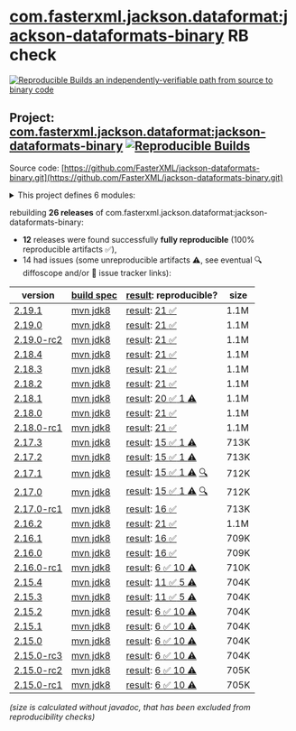 [com.fasterxml.jackson.dataformat:jackson-dataformats-binary](https://central.sonatype.com/artifact/com.fasterxml.jackson.dataformat/jackson-dataformats-binary/versions) RB check
=======

[![Reproducible Builds](https://reproducible-builds.org/images/logos/rb.svg) an independently-verifiable path from source to binary code](https://reproducible-builds.org/)

## Project: [com.fasterxml.jackson.dataformat:jackson-dataformats-binary](https://central.sonatype.com/artifact/com.fasterxml.jackson.dataformat/jackson-dataformats-binary/versions) [![Reproducible Builds](https://img.shields.io/endpoint?url=https://raw.githubusercontent.com/jvm-repo-rebuild/reproducible-central/master/content/com/fasterxml/jackson/dataformat/jackson-dataformats-binary/badge.json)](https://github.com/jvm-repo-rebuild/reproducible-central/blob/master/content/com/fasterxml/jackson/dataformat/jackson-dataformats-binary/README.md)

Source code: [https://github.com/FasterXML/jackson-dataformats-binary.git](https://github.com/FasterXML/jackson-dataformats-binary.git)

<details><summary>This project defines 6 modules:</summary>

* [com.fasterxml.jackson.dataformat:jackson-dataformat-avro](https://central.sonatype.com/artifact/com.fasterxml.jackson.dataformat/jackson-dataformat-avro/overview)
* [com.fasterxml.jackson.dataformat:jackson-dataformat-cbor](https://central.sonatype.com/artifact/com.fasterxml.jackson.dataformat/jackson-dataformat-cbor/overview)
* [com.fasterxml.jackson.dataformat:jackson-dataformat-ion](https://central.sonatype.com/artifact/com.fasterxml.jackson.dataformat/jackson-dataformat-ion/overview)
* [com.fasterxml.jackson.dataformat:jackson-dataformat-protobuf](https://central.sonatype.com/artifact/com.fasterxml.jackson.dataformat/jackson-dataformat-protobuf/overview)
* [com.fasterxml.jackson.dataformat:jackson-dataformat-smile](https://central.sonatype.com/artifact/com.fasterxml.jackson.dataformat/jackson-dataformat-smile/overview)
* [com.fasterxml.jackson.dataformat:jackson-dataformats-binary](https://central.sonatype.com/artifact/com.fasterxml.jackson.dataformat/jackson-dataformats-binary/overview)
</details>

rebuilding **26 releases** of com.fasterxml.jackson.dataformat:jackson-dataformats-binary:
- **12** releases were found successfully **fully reproducible** (100% reproducible artifacts :white_check_mark:),
- 14 had issues (some unreproducible artifacts :warning:, see eventual :mag: diffoscope and/or :memo: issue tracker links):

| version | [build spec](/BUILDSPEC.md) | [result](https://reproducible-builds.org/docs/jvm/): reproducible? | size |
| -- | --------- | ------ | -- |
| [2.19.1](https://central.sonatype.com/artifact/com.fasterxml.jackson.dataformat/jackson-dataformats-binary/2.19.1/pom) | [mvn jdk8](jackson-dataformats-binary-2.19.1.buildspec) | [result](jackson-dataformats-binary-2.19.1.buildinfo): [21 :white_check_mark: ](jackson-dataformats-binary-2.19.1.buildcompare) | 1.1M |
| [2.19.0](https://central.sonatype.com/artifact/com.fasterxml.jackson.dataformat/jackson-dataformats-binary/2.19.0/pom) | [mvn jdk8](jackson-dataformats-binary-2.19.0.buildspec) | [result](jackson-dataformats-binary-2.19.0.buildinfo): [21 :white_check_mark: ](jackson-dataformats-binary-2.19.0.buildcompare) | 1.1M |
| [2.19.0-rc2](https://central.sonatype.com/artifact/com.fasterxml.jackson.dataformat/jackson-dataformats-binary/2.19.0-rc2/pom) | [mvn jdk8](jackson-dataformats-binary-2.19.0-rc2.buildspec) | [result](jackson-dataformats-binary-2.19.0-rc2.buildinfo): [21 :white_check_mark: ](jackson-dataformats-binary-2.19.0-rc2.buildcompare) | 1.1M |
| [2.18.4](https://central.sonatype.com/artifact/com.fasterxml.jackson.dataformat/jackson-dataformats-binary/2.18.4/pom) | [mvn jdk8](jackson-dataformats-binary-2.18.4.buildspec) | [result](jackson-dataformats-binary-2.18.4.buildinfo): [21 :white_check_mark: ](jackson-dataformats-binary-2.18.4.buildcompare) | 1.1M |
| [2.18.3](https://central.sonatype.com/artifact/com.fasterxml.jackson.dataformat/jackson-dataformats-binary/2.18.3/pom) | [mvn jdk8](jackson-dataformats-binary-2.18.3.buildspec) | [result](jackson-dataformats-binary-2.18.3.buildinfo): [21 :white_check_mark: ](jackson-dataformats-binary-2.18.3.buildcompare) | 1.1M |
| [2.18.2](https://central.sonatype.com/artifact/com.fasterxml.jackson.dataformat/jackson-dataformats-binary/2.18.2/pom) | [mvn jdk8](jackson-dataformats-binary-2.18.2.buildspec) | [result](jackson-dataformats-binary-2.18.2.buildinfo): [21 :white_check_mark: ](jackson-dataformats-binary-2.18.2.buildcompare) | 1.1M |
| [2.18.1](https://central.sonatype.com/artifact/com.fasterxml.jackson.dataformat/jackson-dataformats-binary/2.18.1/pom) | [mvn jdk8](jackson-dataformats-binary-2.18.1.buildspec) | [result](jackson-dataformats-binary-2.18.1.buildinfo): [20 :white_check_mark:  1 :warning:](jackson-dataformats-binary-2.18.1.buildcompare) | 1.1M |
| [2.18.0](https://central.sonatype.com/artifact/com.fasterxml.jackson.dataformat/jackson-dataformats-binary/2.18.0/pom) | [mvn jdk8](jackson-dataformats-binary-2.18.0.buildspec) | [result](jackson-dataformats-binary-2.18.0.buildinfo): [21 :white_check_mark: ](jackson-dataformats-binary-2.18.0.buildcompare) | 1.1M |
| [2.18.0-rc1](https://central.sonatype.com/artifact/com.fasterxml.jackson.dataformat/jackson-dataformats-binary/2.18.0-rc1/pom) | [mvn jdk8](jackson-dataformats-binary-2.18.0-rc1.buildspec) | [result](jackson-dataformats-binary-2.18.0-rc1.buildinfo): [21 :white_check_mark: ](jackson-dataformats-binary-2.18.0-rc1.buildcompare) | 1.1M |
| [2.17.3](https://central.sonatype.com/artifact/com.fasterxml.jackson.dataformat/jackson-dataformats-binary/2.17.3/pom) | [mvn jdk8](jackson-dataformats-binary-2.17.3.buildspec) | [result](jackson-dataformats-binary-2.17.3.buildinfo): [15 :white_check_mark:  1 :warning:](jackson-dataformats-binary-2.17.3.buildcompare) | 713K |
| [2.17.2](https://central.sonatype.com/artifact/com.fasterxml.jackson.dataformat/jackson-dataformats-binary/2.17.2/pom) | [mvn jdk8](jackson-dataformats-binary-2.17.2.buildspec) | [result](jackson-dataformats-binary-2.17.2.buildinfo): [15 :white_check_mark:  1 :warning:](jackson-dataformats-binary-2.17.2.buildcompare) | 713K |
| [2.17.1](https://central.sonatype.com/artifact/com.fasterxml.jackson.dataformat/jackson-dataformats-binary/2.17.1/pom) | [mvn jdk8](jackson-dataformats-binary-2.17.1.buildspec) | [result](jackson-dataformats-binary-2.17.1.buildinfo): [15 :white_check_mark:  1 :warning:](jackson-dataformats-binary-2.17.1.buildcompare) [:mag:](jackson-dataformats-binary-2.17.1.diffoscope) | 712K |
| [2.17.0](https://central.sonatype.com/artifact/com.fasterxml.jackson.dataformat/jackson-dataformats-binary/2.17.0/pom) | [mvn jdk8](jackson-dataformats-binary-2.17.0.buildspec) | [result](jackson-dataformats-binary-2.17.0.buildinfo): [15 :white_check_mark:  1 :warning:](jackson-dataformats-binary-2.17.0.buildcompare) [:mag:](jackson-dataformats-binary-2.17.0.diffoscope) | 712K |
| [2.17.0-rc1](https://central.sonatype.com/artifact/com.fasterxml.jackson.dataformat/jackson-dataformats-binary/2.17.0-rc1/pom) | [mvn jdk8](jackson-dataformats-binary-2.17.0-rc1.buildspec) | [result](jackson-dataformats-binary-2.17.0-rc1.buildinfo): [16 :white_check_mark: ](jackson-dataformats-binary-2.17.0-rc1.buildcompare) | 713K |
| [2.16.2](https://central.sonatype.com/artifact/com.fasterxml.jackson.dataformat/jackson-dataformats-binary/2.16.2/pom) | [mvn jdk8](jackson-dataformats-binary-2.16.2.buildspec) | [result](jackson-dataformats-binary-2.16.2.buildinfo): [21 :white_check_mark: ](jackson-dataformats-binary-2.16.2.buildcompare) | 1.1M |
| [2.16.1](https://central.sonatype.com/artifact/com.fasterxml.jackson.dataformat/jackson-dataformats-binary/2.16.1/pom) | [mvn jdk8](jackson-dataformats-binary-2.16.1.buildspec) | [result](jackson-dataformats-binary-2.16.1.buildinfo): [16 :white_check_mark: ](jackson-dataformats-binary-2.16.1.buildcompare) | 709K |
| [2.16.0](https://central.sonatype.com/artifact/com.fasterxml.jackson.dataformat/jackson-dataformats-binary/2.16.0/pom) | [mvn jdk8](jackson-dataformats-binary-2.16.0.buildspec) | [result](jackson-dataformats-binary-2.16.0.buildinfo): [16 :white_check_mark: ](jackson-dataformats-binary-2.16.0.buildcompare) | 709K |
| [2.16.0-rc1](https://central.sonatype.com/artifact/com.fasterxml.jackson.dataformat/jackson-dataformats-binary/2.16.0-rc1/pom) | [mvn jdk8](jackson-dataformats-binary-2.16.0-rc1.buildspec) | [result](jackson-dataformats-binary-2.16.0-rc1.buildinfo): [6 :white_check_mark:  10 :warning:](jackson-dataformats-binary-2.16.0-rc1.buildcompare) | 710K |
| [2.15.4](https://central.sonatype.com/artifact/com.fasterxml.jackson.dataformat/jackson-dataformats-binary/2.15.4/pom) | [mvn jdk8](jackson-dataformats-binary-2.15.4.buildspec) | [result](jackson-dataformats-binary-2.15.4.buildinfo): [11 :white_check_mark:  5 :warning:](jackson-dataformats-binary-2.15.4.buildcompare) | 704K |
| [2.15.3](https://central.sonatype.com/artifact/com.fasterxml.jackson.dataformat/jackson-dataformats-binary/2.15.3/pom) | [mvn jdk8](jackson-dataformats-binary-2.15.3.buildspec) | [result](jackson-dataformats-binary-2.15.3.buildinfo): [11 :white_check_mark:  5 :warning:](jackson-dataformats-binary-2.15.3.buildcompare) | 704K |
| [2.15.2](https://central.sonatype.com/artifact/com.fasterxml.jackson.dataformat/jackson-dataformats-binary/2.15.2/pom) | [mvn jdk8](jackson-dataformats-binary-2.15.2.buildspec) | [result](jackson-dataformats-binary-2.15.2.buildinfo): [6 :white_check_mark:  10 :warning:](jackson-dataformats-binary-2.15.2.buildcompare) | 704K |
| [2.15.1](https://central.sonatype.com/artifact/com.fasterxml.jackson.dataformat/jackson-dataformats-binary/2.15.1/pom) | [mvn jdk8](jackson-dataformats-binary-2.15.1.buildspec) | [result](jackson-dataformats-binary-2.15.1.buildinfo): [6 :white_check_mark:  10 :warning:](jackson-dataformats-binary-2.15.1.buildcompare) | 704K |
| [2.15.0](https://central.sonatype.com/artifact/com.fasterxml.jackson.dataformat/jackson-dataformats-binary/2.15.0/pom) | [mvn jdk8](jackson-dataformats-binary-2.15.0.buildspec) | [result](jackson-dataformats-binary-2.15.0.buildinfo): [6 :white_check_mark:  10 :warning:](jackson-dataformats-binary-2.15.0.buildcompare) | 704K |
| [2.15.0-rc3](https://central.sonatype.com/artifact/com.fasterxml.jackson.dataformat/jackson-dataformats-binary/2.15.0-rc3/pom) | [mvn jdk8](jackson-dataformats-binary-2.15.0-rc3.buildspec) | [result](jackson-dataformats-binary-2.15.0-rc3.buildinfo): [6 :white_check_mark:  10 :warning:](jackson-dataformats-binary-2.15.0-rc3.buildcompare) | 704K |
| [2.15.0-rc2](https://central.sonatype.com/artifact/com.fasterxml.jackson.dataformat/jackson-dataformats-binary/2.15.0-rc2/pom) | [mvn jdk8](jackson-dataformats-binary-2.15.0-rc2.buildspec) | [result](jackson-dataformats-binary-2.15.0-rc2.buildinfo): [6 :white_check_mark:  10 :warning:](jackson-dataformats-binary-2.15.0-rc2.buildcompare) | 705K |
| [2.15.0-rc1](https://central.sonatype.com/artifact/com.fasterxml.jackson.dataformat/jackson-dataformats-binary/2.15.0-rc1/pom) | [mvn jdk8](jackson-dataformats-binary-2.15.0-rc1.buildspec) | [result](jackson-dataformats-binary-2.15.0-rc1.buildinfo): [6 :white_check_mark:  10 :warning:](jackson-dataformats-binary-2.15.0-rc1.buildcompare) | 705K |

<i>(size is calculated without javadoc, that has been excluded from reproducibility checks)</i>
